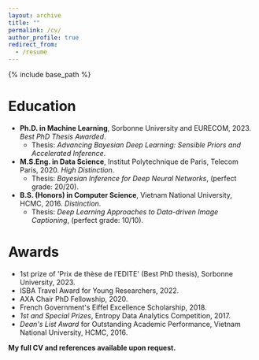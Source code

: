```yaml
---
layout: archive
title: ""
permalink: /cv/
author_profile: true
redirect_from:
  - /resume
---
```


{% include base_path %}

Education
======
* **Ph.D. in Machine Learning**, Sorbonne University and EURECOM, 2023. *Best PhD Thesis Awarded*.
  * Thesis: *Advancing Bayesian Deep Learning: Sensible Priors and Accelerated Inference*.
* **M.S.Eng. in Data Science**, Institut Polytechnique de Paris, Telecom Paris, 2020. *High Distinction*.
  * Thesis: *Bayesian Inference for Deep Neural Networks*, (perfect grade: 20/20).
* **B.S. (Honors) in Computer Science**, Vietnam National University, HCMC, 2016. *Distinction*.
  * Thesis: *Deep Learning Approaches to Data-driven Image Captioning*, (perfect grade: 10/10).


Awards
======
* 1st prize of 'Prix de thèse de l’EDITE' (Best PhD thesis), Sorbonne University, 2023.
* ISBA Travel Award for Young Researchers, 2022.
* AXA Chair PhD Fellowship, 2020.
* French Government's Eiffel Excellence Scholarship, 2018.
* *1st and Special Prizes*, Entropy Data Analytics Competition, 2017.
* *Dean's List Award* for Outstanding Academic Performance, Vietnam National University, HCMC, 2016.

**My full CV and references available upon request.**
